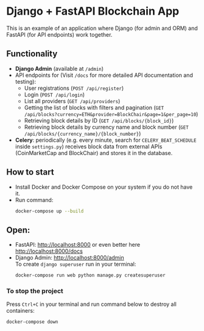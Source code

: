 # Django + FastAPI Blockchain App

This is an example of an application where Django (for admin and ORM) and FastAPI (for API endpoints) work together.

## Functionality
- **Django Admin** (available at `/admin`)
- API endpoints for (Visit `/docs` for more detailed API documentation and testing):
  - User registrations (`POST /api/register`)
  - Login (`POST /api/login`)
  - List all providers (`GET /api/providers`)
  - Getting the list of blocks with filters and pagination (`GET /api/blocks?currency=ETH&provider=BlockChair&page=1&per_page=10`)
  - Retrieving block details by ID (`GET /api/blocks/{block_id}`)
  - Retrieving block details by currency name and block number (`GET /api/blocks/{currency_name}/{block_number}`)
- **Celery**: periodically (e.g. every minute, search for `CELERY_BEAT_SCHEDULE` inside `settings.py`) receives block data from external APIs (CoinMarketCap and BlockChair) and stores it in the database.

## How to start
- Install Docker and Docker Compose on your system if you do not have it.
- Run command:
    ```bash
    docker-compose up --build
    ```
## Open:
- FastAPI: [http://localhost:8000](http://localhost:8000) or even better here [http://localhost:8000/docs](http://localhost:8000/docs)
- Django Admin: [http://localhost:8000/admin](http://localhost:8000/admin)  
   To create `django superuser` run in your terminal:
    ```bash
    docker-compose run web python manage.py createsuperuser
    ```

### To stop the project
Press `Ctrl+C` in your terminal and run command below to destroy all containers:
```bash
docker-compose down
